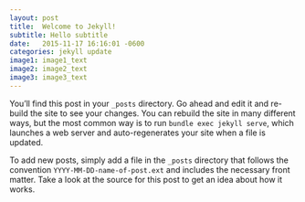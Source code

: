 ```yaml
---
layout: post
title:  Welcome to Jekyll!
subtitle: Hello subtitle
date:   2015-11-17 16:16:01 -0600
categories: jekyll update
image1: image1_text
image2: image2_text
image3: image3_text
---
```


You’ll find this post in your `_posts` directory. Go ahead and edit it and re-build the site to see your changes. You can rebuild the site in many different ways, but the most common way is to run `bundle exec jekyll serve`, which launches a web server and auto-regenerates your site when a file is updated.

To add new posts, simply add a file in the `_posts` directory that follows the convention `YYYY-MM-DD-name-of-post.ext` and includes the necessary front matter. Take a look at the source for this post to get an idea about how it works.